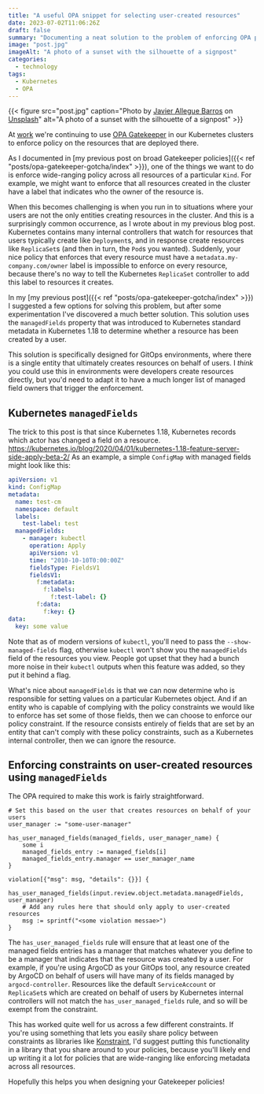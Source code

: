 ```yaml
---
title: "A useful OPA snippet for selecting user-created resources"
date: 2023-07-02T11:06:26Z
draft: false
summary: "Documenting a neat solution to the problem of enforcing OPA policies against resources, but only when they have been created by a user (as opposed to those created by an internal Kubernetes controller)"
image: "post.jpg"
imageAlt: "A photo of a sunset with the silhouette of a signpost"
categories:
  - technology
tags:
  - Kubernetes
  - OPA
---
```


{{< figure src="post.jpg" caption="Photo by [Javier Allegue Barros](https://unsplash.com/@soymeraki) on [Unsplash](https://unsplash.com/photos/C7B-ExXpOIEnt)" alt="A photo of a sunset with the silhouette of a signpost" >}}

At [work](https://www.seek.com.au/work-for-seek/) we're continuing to use [OPA Gatekeeper](https://open-policy-agent.github.io/gatekeeper/website/docs/)
in our Kubernetes clusters to enforce policy on the resources that are deployed there.

As I documented in [my previous post on broad Gatekeeper policies]({{< ref "posts/opa-gatekeeper-gotcha/index" >}}),
one of the things we want to do is enforce wide-ranging policy across all resources of a particular `Kind`.
For example, we might want to enforce that all resources created in the cluster have a label that indicates who the
owner of the resource is.

When this becomes challenging is when you run in to situations where your users are not the only entities creating
resources in the cluster.
And this is a surprisingly common occurrence, as I wrote about in my previous blog post.
Kubernetes contains many internal controllers that watch for resources that users typically create like `Deployment`s,
and in response create resources like `ReplicaSet`s (and then in turn, the `Pod`s you wanted).
Suddenly, your nice policy that enforces that every resource must have a `metadata.my-company.com/owner` label is
impossible to enforce on every resource, because there's no way to tell the Kubernetes `ReplicaSet` controller to
add this label to resources it creates.

In my [my previous post]({{< ref "posts/opa-gatekeeper-gotcha/index" >}}) I suggested a few options for solving this
problem, but after some experimentation I've discovered a much better solution.
This solution uses the `managedFields` property that was introduced to Kubernetes standard metadata in Kubernetes
1.18 to determine whether a resource has been created by a user.

This solution is specifically designed for GitOps environments, where there is a single entity that ultimately
creates resources on behalf of users.
I _think_ you could use this in environments were developers create resources directly, but you'd need to adapt it
to have a much longer list of managed field owners that trigger the enforcement.

## Kubernetes `managedFields`

The trick to this post is that since Kubernetes 1.18, Kubernetes records which actor has changed a field on a resource.
https://kubernetes.io/blog/2020/04/01/kubernetes-1.18-feature-server-side-apply-beta-2/
As an example, a simple `ConfigMap` with managed fields might look like this:

```yaml
apiVersion: v1
kind: ConfigMap
metadata:
  name: test-cm
  namespace: default
  labels:
    test-label: test
  managedFields:
    - manager: kubectl
      operation: Apply
      apiVersion: v1
      time: "2010-10-10T0:00:00Z"
      fieldsType: FieldsV1
      fieldsV1:
        f:metadata:
          f:labels:
            f:test-label: {}
        f:data:
          f:key: {}
data:
  key: some value
```

Note that as of modern versions of `kubectl`, you'll need to pass the `--show-managed-fields` flag, otherwise `kubectl`
won't show you the `managedFields` field of the resources you view.
People got upset that they had a bunch more noise in their `kubectl` outputs when this feature was added, so they put
it behind a flag.

What's nice about `managedFields` is that we can now determine who is responsible for setting values on a particular
Kubernetes object.
And if an entity who is capable of complying with the policy constraints we would like to enforce has set some of
those fields, then we can choose to enforce our policy constraint.
If the resource consists entirely of fields that are set by an entity that can't comply with these policy
constraints, such as a Kubernetes internal controller, then we can ignore the resource.

## Enforcing constraints on user-created resources using `managedFields`

The OPA required to make this work is fairly straightforward.

```rego
# Set this based on the user that creates resources on behalf of your users
user_manager := "some-user-manager"

has_user_managed_fields(managed_fields, user_manager_name) {
	some i
	managed_fields_entry := managed_fields[i]
	managed_fields_entry.manager == user_manager_name
}

violation[{"msg": msg, "details": {}}] {
	has_user_managed_fields(input.review.object.metadata.managedFields, user_manager)
	# Add any rules here that should only apply to user-created resources
	msg := sprintf("<some violation messae>")
}
```

The `has_user_managed_fields` rule will ensure that at least one of the managed fields entries has a manager that
matches whatever you define to be a manager that indicates that the resource was created by a user.
For example, if you're using ArgoCD as your GitOps tool, any resource created by ArgoCD on behalf of users will have
many of its fields managed by `argocd-controller`.
Resources like the default `ServiceAccount` or `ReplicaSet`s which are created on behalf of users by Kubernetes
internal controllers will not match the `has_user_managed_fields` rule, and so will be exempt from the constraint.

This has worked quite well for us across a few different constraints.
If you're using something that lets you easily share policy between constraints as libraries like
[Konstraint](https://github.com/plexsystems/konstraint), I'd suggest putting this functionality in a library that
you share around to your policies, because you'll likely end up writing it a lot for policies that are wide-ranging
like enforcing metadata across all resources.

Hopefully this helps you when designing your Gatekeeper policies!
